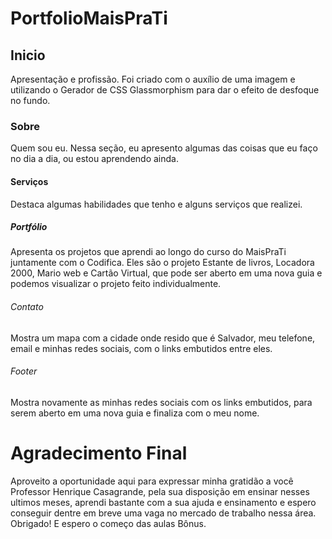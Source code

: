 # PortfolioMaisPraTi

## Inicio

Apresentação e profissão. Foi criado com o auxílio de uma imagem e utilizando o Gerador de CSS Glassmorphism para dar o efeito de desfoque no fundo.

### Sobre

  Quem sou eu. Nessa seção, eu apresento algumas das coisas que eu faço no dia a dia, ou estou aprendendo ainda.

#### Serviços

Destaca algumas habilidades que tenho e alguns serviços que realizei.

##### Portfólio

Apresenta os projetos que aprendi ao longo do curso do MaisPraTi juntamente com o Codifica. Eles são o projeto Estante de livros, Locadora 2000, Mario web e Cartão Virtual, que pode ser aberto em uma nova guia e podemos visualizar o projeto feito individualmente.

###### Contato

Mostra um mapa com a cidade onde resido que é Salvador, meu telefone, email e minhas redes sociais, com o links embutidos entre eles.

###### Footer

Mostra novamente as minhas redes sociais com os links embutidos, para serem aberto em uma nova guia e finaliza com o meu nome.

# Agradecimento Final

Aproveito a oportunidade aqui para expressar minha gratidão a você Professor Henrique Casagrande, pela sua disposição em ensinar nesses ultimos meses, aprendi bastante com a sua ajuda e ensinamento e espero conseguir dentre em breve uma vaga no mercado de trabalho nessa área. Obrigado! E espero o começo das aulas Bônus.
